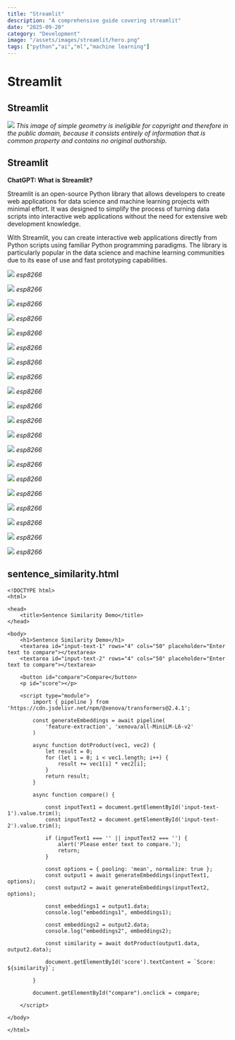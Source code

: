 ```yaml
---
title: "Streamlit"
description: "A comprehensive guide covering streamlit"
date: "2025-09-20"
category: "Development"
image: "/assets/images/streamlit/hero.png"
tags: ["python","ai","ml","machine learning"]
---
```


# Streamlit

## Streamlit

![](/assets/images/streamlit/chatgpt-logo.svg)
*This image of simple geometry is ineligible for copyright and therefore in the public domain, because it consists entirely of information that is common property and contains no original authorship.*


## Streamlit

**ChatGPT: What is Streamlit?**

Streamlit is an open-source Python library that allows developers to create web applications for data science and machine learning projects with minimal effort. It was designed to simplify the process of turning data scripts into interactive web applications without the need for extensive web development knowledge.

With Streamlit, you can create interactive web applications directly from Python scripts using familiar Python programming paradigms. The library is particularly popular in the data science and machine learning communities due to its ease of use and fast prototyping capabilities.

![](/assets/images/streamlit/screen-shot-2021-03-06-at-9.28.36-pm-1596x894.png)
*esp8266*

![](/assets/images/streamlit/screen-shot-2021-03-06-at-9.28.36-pm-1596x894.png)
*esp8266*

![](/assets/images/streamlit/screen-shot-2021-03-06-at-9.28.36-pm-1596x894.png)
*esp8266*

![](/assets/images/streamlit/screen-shot-2021-03-06-at-9.28.36-pm-1596x894.png)
*esp8266*

![](/assets/images/streamlit/screen-shot-2021-03-06-at-9.28.36-pm-1596x894.png)
*esp8266*

![](/assets/images/streamlit/screen-shot-2021-03-06-at-9.28.36-pm-1596x894.png)
*esp8266*

![](/assets/images/streamlit/screen-shot-2021-03-06-at-9.28.36-pm-1596x894.png)
*esp8266*

![](/assets/images/streamlit/screen-shot-2021-03-06-at-9.28.36-pm-1596x894.png)
*esp8266*

![](/assets/images/streamlit/screen-shot-2021-03-06-at-9.28.36-pm-1596x894.png)
*esp8266*

![](/assets/images/streamlit/screen-shot-2021-03-06-at-9.28.36-pm-1596x894.png)
*esp8266*

![](/assets/images/streamlit/screen-shot-2021-03-06-at-9.28.36-pm-1596x894.png)
*esp8266*

![](/assets/images/streamlit/screen-shot-2021-03-06-at-9.28.36-pm-1596x894.png)
*esp8266*

![](/assets/images/streamlit/screen-shot-2021-03-06-at-9.28.36-pm-1596x894.png)
*esp8266*

![](/assets/images/streamlit/screen-shot-2021-03-06-at-9.28.36-pm-1596x894.png)
*esp8266*

![](/assets/images/streamlit/screen-shot-2021-03-06-at-9.28.36-pm-1596x894.png)
*esp8266*

![](/assets/images/streamlit/screen-shot-2021-03-06-at-9.28.36-pm-1596x894.png)
*esp8266*

![](/assets/images/streamlit/screen-shot-2021-03-06-at-9.28.36-pm-1596x894.png)
*esp8266*

![](/assets/images/streamlit/screen-shot-2021-03-06-at-9.28.36-pm-1596x894.png)
*esp8266*

![](/assets/images/streamlit/screen-shot-2021-03-06-at-9.28.36-pm-1596x894.png)
*esp8266*

![](/assets/images/streamlit/screen-shot-2021-03-06-at-9.28.36-pm-1596x894.png)
*esp8266*


## sentence_similarity.html

```text
<!DOCTYPE html>
<html>

<head>
    <title>Sentence Similarity Demo</title>
</head>

<body>
    <h1>Sentence Similarity Demo</h1>
    <textarea id="input-text-1" rows="4" cols="50" placeholder="Enter text to compare"></textarea>
    <textarea id="input-text-2" rows="4" cols="50" placeholder="Enter text to compare"></textarea>

    <button id="compare">Compare</button>
    <p id="score"></p>

    <script type="module">
        import { pipeline } from 'https://cdn.jsdelivr.net/npm/@xenova/transformers@2.4.1';

        const generateEmbeddings = await pipeline(
            'feature-extraction', 'xenova/all-MiniLM-L6-v2'
        )

        async function dotProduct(vec1, vec2) {
            let result = 0;
            for (let i = 0; i < vec1.length; i++) {
                result += vec1[i] * vec2[i];
            }
            return result;
        }

        async function compare() {

            const inputText1 = document.getElementById('input-text-1').value.trim();
            const inputText2 = document.getElementById('input-text-2').value.trim();

            if (inputText1 === '' || inputText2 === '') {
                alert('Please enter text to compare.');
                return;
            }

            const options = { pooling: 'mean', normalize: true };
            const output1 = await generateEmbeddings(inputText1, options);
            const output2 = await generateEmbeddings(inputText2, options);

            const embeddings1 = output1.data;
            console.log("embeddings1", embeddings1);

            const embeddings2 = output2.data;
            console.log("embeddings2", embeddings2);

            const similarity = await dotProduct(output1.data, output2.data);

            document.getElementById('score').textContent = `Score: ${similarity}`;

        }

        document.getElementById("compare").onclick = compare;

    </script>

</body>

</html>
```

